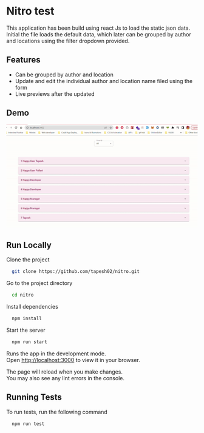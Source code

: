 # Nitro test

This application has been build using react Js to load the static json data. Initial the file loads the default data, which later can be grouped by author and locations using the filter dropdown provided.

## Features

-   Can be grouped by author and location
-   Update and edit the individual author and location name filed using the form
-   Live previews after the updated

## Demo

![Demo](/src/assets/Demo.gif)

## Run Locally

Clone the project

```bash
  git clone https://github.com/tapesh02/nitro.git
```

Go to the project directory

```bash
  cd nitro
```

Install dependencies

```bash
  npm install
```

Start the server

```bash
  npm run start
```

Runs the app in the development mode.\
Open [http://localhost:3000](http://localhost:3000) to view it in your browser.

The page will reload when you make changes.\
You may also see any lint errors in the console.

## Running Tests

To run tests, run the following command

```bash
  npm run test
```
